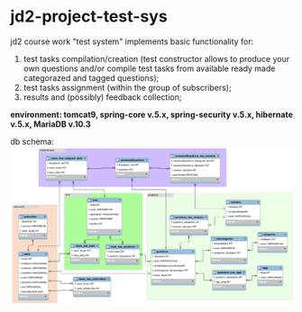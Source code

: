 # jd2-project-test-sys
<h>jd2 course work "test system" implements basic functionality for:<h>
<ol>
 <li>
  test tasks compilation/creation (test constructor allows to produce your own questions and/or compile test tasks from available ready made categorazed and tagged questions);
 </li>
<li>
  test tasks assignment (within the group of subscribers);
</li>
<li>
  results and (possibly) feedback collection;
</li>
</ol>

**environment: tomcat9, spring-core v.5.x, spring-security v.5.x, hibernate v.5.x, MariaDB v.10.3**

db schema:
![](dbschema.png)
